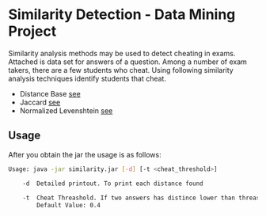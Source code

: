 # Similarity Detection - Data Mining Project

Similarity analysis methods may be used to detect cheating in exams. Attached is data set for
answers of a question. Among a number of exam takers, there are a few students who cheat.
Using following similarity analysis techniques identify students that cheat.
* Distance Base [see](./src/main/java/com/maemresen/datamining/project/similarity/detector/distance/DistanceBaseDetector.java)
* Jaccard [see](./src/main/java/com/maemresen/datamining/project/similarity/detector/distance/JaccardCheatDetector.java)
* Normalized Levenshtein [see](./src/main/java/com/maemresen/datamining/project/similarity/detector/distance/NormalizedLevenshteinCheatDetector.java)

## Usage
After you obtain the jar the usage is as follows:
````bash
Usage: java -jar similarity.jar [-d] [-t <cheat_threshold>]

    -d  Detailed printout. To print each distance found
    
    -t  Cheat Threashold. If two answers has distince lower than threashold than it is a cheat.
        Default Value: 0.4

````

